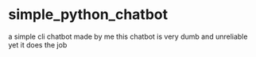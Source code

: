# simple_python_chatbot
a simple cli chatbot made by me this chatbot is very dumb and unreliable yet it does the job
